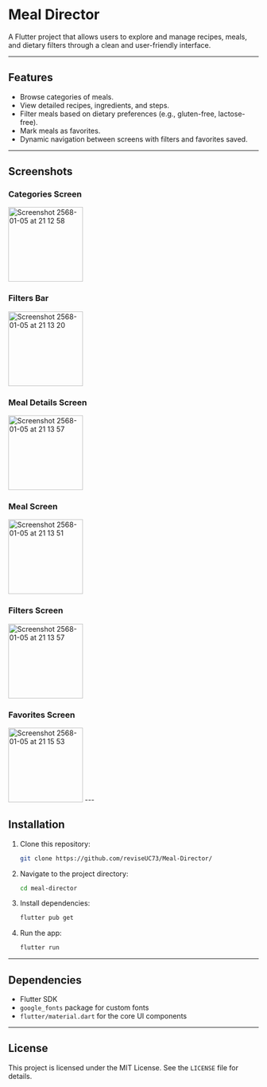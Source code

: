 # Meal Director

A Flutter project that allows users to explore and manage recipes, meals, and dietary filters through a clean and user-friendly interface.

---

## Features
- Browse categories of meals.
- View detailed recipes, ingredients, and steps.
- Filter meals based on dietary preferences (e.g., gluten-free, lactose-free).
- Mark meals as favorites.
- Dynamic navigation between screens with filters and favorites saved.
---

## Screenshots

### **Categories Screen**
<img width="150" alt="Screenshot 2568-01-05 at 21 12 58" src="https://github.com/user-attachments/assets/1c45d40a-46e4-4c2c-a97f-6b33658feab0" />

### **Filters Bar**
<img width="150" alt="Screenshot 2568-01-05 at 21 13 20" src="https://github.com/user-attachments/assets/087910d8-bd49-47c0-a1e9-d9173fd7b279" />


### **Meal Details Screen**
<img width="150" alt="Screenshot 2568-01-05 at 21 13 57" src="https://github.com/user-attachments/assets/7c1073a2-545f-41ed-a8af-fdba0e014ca1" />

### **Meal Screen**
<img width="150" alt="Screenshot 2568-01-05 at 21 13 51" src="https://github.com/user-attachments/assets/a3d1028b-9c14-44d2-88d1-7d7c32f23c21" />


### **Filters Screen**
<img width="150" alt="Screenshot 2568-01-05 at 21 13 57" src="https://github.com/user-attachments/assets/17f1c721-127d-4c4e-bc96-72991b7ab8d5" />


### **Favorites Screen**
<img width="150" alt="Screenshot 2568-01-05 at 21 15 53" src="https://github.com/user-attachments/assets/fe29cd3a-e431-4eac-b90f-b31bc4101f09" />
---

## Installation
1. Clone this repository:
   ```bash
   git clone https://github.com/reviseUC73/Meal-Director/
   ```
2. Navigate to the project directory:
   ```bash
   cd meal-director
   ```
3. Install dependencies:
   ```bash
   flutter pub get
   ```
4. Run the app:
   ```bash
   flutter run
   ```


---

## Dependencies
- Flutter SDK
- `google_fonts` package for custom fonts
- `flutter/material.dart` for the core UI components

---

## License
This project is licensed under the MIT License. See the `LICENSE` file for details.
